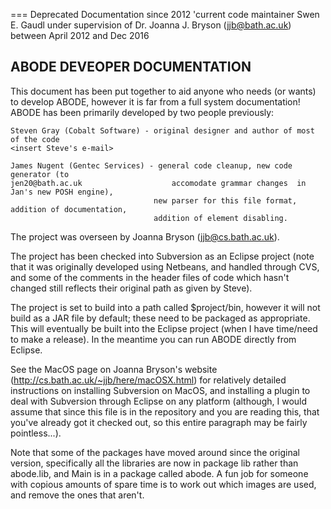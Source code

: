 === Deprecated Documentation since 2012
'current code maintainer Swen E. Gaudl under supervision of Dr. Joanna J. Bryson (jjb@bath.ac.uk) between April 2012 and Dec 2016

ABODE DEVEOPER DOCUMENTATION
----------------------------

This document has been put together to aid anyone who needs (or wants) to develop ABODE,
however it is far from a full system documentation! ABODE has been primarily developed
by two people previously:

	Steven Gray (Cobalt Software) - original designer and author of most of the code
	<insert Steve's e-mail>
	
	James Nugent (Gentec Services) - general code cleanup, new code generator (to
	jen20@bath.ac.uk					accomodate grammar changes  in Jan's new POSH engine),
									new parser for this file format, addition of documentation,
									addition of element disabling.
	
The project was overseen by Joanna Bryson (jjb@cs.bath.ac.uk).

The project has been checked into Subversion as an Eclipse project (note that it was
originally developed using Netbeans, and handled through CVS, and some of the comments
in the header files of code which hasn't changed still reflects their original path as
given by Steve).

The project is set to build into a path called $project/bin, however it will not build
as a JAR file by default; these need to be packaged as appropriate. This will eventually
be built into the Eclipse project (when I have time/need to make a release). In the meantime
you can run ABODE directly from Eclipse.

See the MacOS page on Joanna Bryson's website (http://cs.bath.ac.uk/~jjb/here/macOSX.html) for
relatively detailed instructions on installing Subversion on MacOS, and installing a plugin
to deal with Subversion through Eclipse on any platform (although, I would assume that since
this file is in the repository and you are reading this, that you've already got it checked
out, so this entire paragraph may be fairly pointless...).

Note that some of the packages have moved around since the original version, specifically
all the libraries are now in package lib rather than abode.lib, and Main is in a package
called abode. A fun job for someone with copious amounts of spare time is to work out which
images are used, and remove the ones that aren't.
